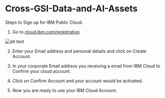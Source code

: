 # Cross-GSI-Data-and-AI-Assets

Steps to Sign up for IBM Public Cloud.


1. Go to [cloud.ibm.com/registration](https://cloud.ibm.com/registration)

![alt text](https://github.com/olladapunaresh/Cross-GSI-Data-and-AI-Assets/blob/master/coud_registration.png)

2. Enter your Email address and personal details and click on Create Account.

3. In your corporate Email address you receiving a email from IBM Cloud to Confirm your cloud account.

4. Click on Confirm Account and your account would be activated.

5. Now you are ready to use your IBM Cloud Account.
